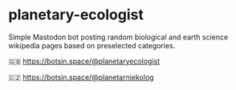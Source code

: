 # planetary-ecologist
Simple Mastodon bot posting random biological and earth science wikipedia pages based on preselected categories.

🇬🇧 https://botsin.space/@planetaryecologist

🇨🇿 https://botsin.space/@planetarniekolog
